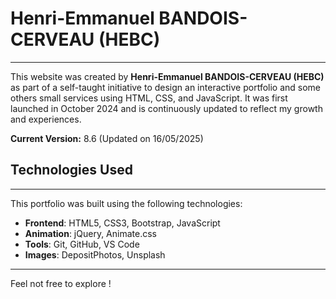 # Henri-Emmanuel BANDOIS-CERVEAU (HEBC)
***

This website was created by **Henri-Emmanuel BANDOIS-CERVEAU (HEBC)** as part of a self-taught initiative to design an interactive portfolio and some others small services using HTML, CSS, and JavaScript. It was first launched in October 2024 and is continuously updated to reflect my growth and experiences.

**Current Version:** 8.6 (Updated on 16/05/2025)

## Technologies Used
***
This portfolio was built using the following technologies:
- **Frontend**: HTML5, CSS3, Bootstrap, JavaScript
- **Animation**: jQuery, Animate.css
- **Tools**: Git, GitHub, VS Code
- **Images**: DepositPhotos, Unsplash

---

Feel not free to explore !
